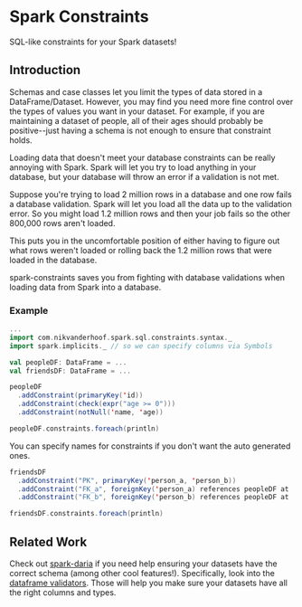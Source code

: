 # Spark Constraints

SQL-like constraints for your Spark datasets!

## Introduction

Schemas and case classes let you limit the types of data stored in a
DataFrame/Dataset. However, you may find you need more fine control
over the types of values you want in your dataset. For example, if
you are maintaining a dataset of people, all of their ages should
probably be positive--just having a schema is not enough to ensure
that constraint holds.

Loading data that doesn't meet your database constraints can be really annoying with Spark.  Spark will let you try to load anything in your database, but your database will throw an error if a validation is not met.

Suppose you're trying to load 2 million rows in a database and one row fails a database validation.  Spark will let you load all the data up to the validation error.  So you might load 1.2 million rows and then your job fails so the other 800,000 rows aren't loaded.

This puts you in the uncomfortable position of either having to figure out what rows weren't loaded or rolling back the 1.2 million rows that were loaded in the database.

spark-constraints saves you from fighting with database validations when loading data from Spark into a database.

### Example

```scala
...
import com.nikvanderhoof.spark.sql.constraints.syntax._
import spark.implicits._ // so we can specify columns via Symbols

val peopleDF: DataFrame = ...
val friendsDF: DataFrame = ...

peopleDF
  .addConstraint(primaryKey('id))
  .addConstraint(check(expr("age >= 0")))
  .addConstraint(notNull('name, 'age))

peopleDF.constraints.foreach(println)
```

You can specify names for constraints if you don't want the auto generated ones.

```scala
friendsDF
  .addConstraint("PK", primaryKey('person_a, 'person_b))
  .addConstraint("FK_a", foreignKey('person_a) references peopleDF at 'id)
  .addConstraint("FK_b", foreignKey('person_b) references peopleDF at 'id)

friendsDF.constraints.foreach(println)
```

## Related Work

Check out [spark-daria](https://github.com/MrPowers/spark-daria) if you need
help ensuring your datasets have the correct schema (among other cool features!).
Specifically, look into the [dataframe validators](https://github.com/MrPowers/spark-daria#dataframe-validators).
Those will help you make sure your datasets have all the right columns and types.

